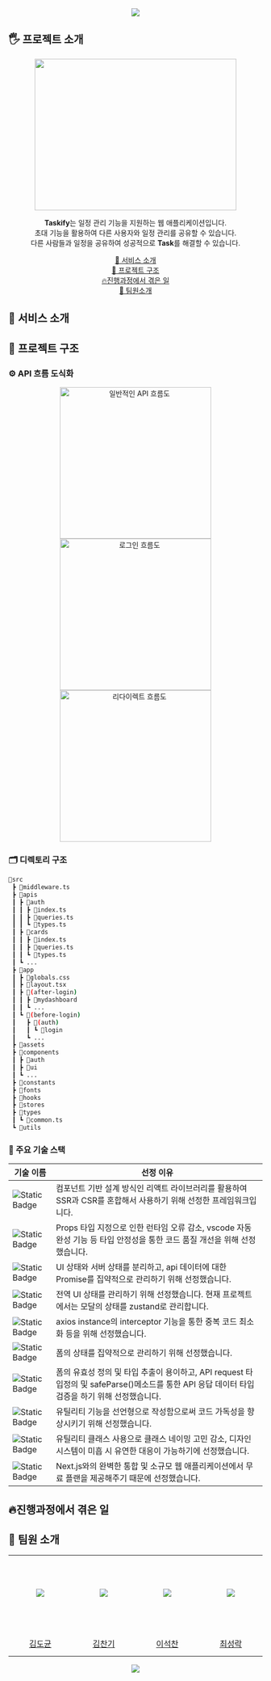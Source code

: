 <div align="center">
  <img src="https://capsule-render.vercel.app/api?type=waving&color=F1EFFD&height=200&section=header&text=Taskify&fontSize=80&fontColor=5534DA&animation=fadeIn"/>
</div>

## 🖐️ 프로젝트 소개
<div align="center">
  <img src="https://github.com/user-attachments/assets/73032ea5-93db-4a41-8f7a-9cdc7d6a0022" width="400px" height="300px"/>
</div>

<div align="center">
  <p>
    <strong>Taskify</strong>는 일정 관리 기능을 지원하는 웹 애플리케이션입니다.</br>초대 기능을 활용하여 다른 사용자와 일정 관리를 공유할 수 있습니다.</br>다른 사람들과 일정을 공유하여 성공적으로 <strong>Task</strong>를 해결할 수 있습니다.
  </p>
  <nav>
    <a href="#서비스소개">📅 서비스 소개</a></br>
    <a href="#프로젝트구조">🔧 프로젝트 구조</a></br>
    <a href="#진행과정">🔥진행과정에서 겪은 일</a></br>
    <a href="#팀원소개">🧑 팀원소개</a>
  </nav>
</div>

<h2 id="서비스소개">📅 서비스 소개</h2>

<h2 id="프로젝트구조">🔧 프로젝트 구조</h2>

### ⚙️ API 흐름 도식화

<div align="center">
  <img src="https://github.com/user-attachments/assets/a242c693-a908-41c9-9575-4070e991725f" alt="일반적인 API 흐름도" witdh="500px" height="300px"/></br>
  <img src="https://github.com/user-attachments/assets/bdd08c59-29be-49f1-8443-b450699b8207" alt="로그인 흐름도" witdh="500px" height="300px"/></br>
  <img src="https://github.com/user-attachments/assets/fac06ef8-22fb-4812-8eae-09246269b700" alt="리다이렉트 흐름도" witdh="500px" height="300px"/>

</div>


### 🗂️ 디렉토리 구조

```bash
📂src
 ┣ 📜middleware.ts
 ┣ 📂apis
 ┃ ┣ 📂auth
 ┃ ┃ ┣ 📜index.ts
 ┃ ┃ ┣ 📜queries.ts
 ┃ ┃ ┗ 📜types.ts
 ┃ ┣ 📂cards
 ┃ ┃ ┣ 📜index.ts
 ┃ ┃ ┣ 📜queries.ts
 ┃ ┃ ┗ 📜types.ts
 ┃ ┗ ...
 ┣ 📂app
 ┃ ┣ 📜globals.css
 ┃ ┣ 📜layout.tsx
 ┃ ┣ 📂(after-login)
 ┃ ┃ ┣ 📂mydashboard
 ┃ ┃ ┗ ...
 ┃ ┗ 📂(before-login)
 ┃   ┣ 📂(auth)
 ┃   ┃ ┗ 📂login
 ┃   ┗ ...
 ┣ 📂assets
 ┣ 📂components
 ┃ ┣ 📂auth
 ┃ ┣ 📂ui
 ┃ ┗ ... 
 ┣ 📂constants
 ┣ 📂fonts
 ┣ 📂hooks
 ┣ 📂stores
 ┣ 📂types
 ┃ ┗ 📜common.ts
 ┗ 📂utils

```

### 💎 주요 기술 스택

|기술 이름|선정 이유|
|---|---|
|![Static Badge](https://img.shields.io/badge/next.js-000000?style=for-the-badge&logo=nextdotjs&logoColor=white) |컴포넌트 기반 설계 방식인 리액트 라이브러리를 활용하여 SSR과 CSR를 혼합해서 사용하기 위해 선정한 프레임워크입니다.|
|![Static Badge](https://shields.io/badge/TypeScript-3178C6?logo=TypeScript&logoColor=FFF&style=flat-square)|Props 타입 지정으로 인한 런타임 오류 감소, vscode 자동 완성 기능 등 타입 안정성을 통한 코드 품질 개선을 위해 선정했습니다.|
|![Static Badge](https://img.shields.io/badge/React--Query-FF4154?style=for-the-badge&logo=react-query&logoColor=white)|UI 상태와 서버 상태를 분리하고, api 데이터에 대한 Promise를 집약적으로 관리하기 위해 선정했습니다.|
|![Static Badge](https://img.shields.io/badge/State%20Management-Zustand-FF9900?logo=zustand)|전역 UI 상태를 관리하기 위해 선정했습니다. 현재 프로젝트에서는 모달의 상태를 zustand로 관리합니다.|
|![Static Badge](https://img.shields.io/static/v1?style=for-the-badge&message=Axios&color=5A29E4&logo=Axios&logoColor=FFFFFF&label=)|axios instance의 interceptor 기능을 통한 중복 코드 최소화 등을 위해 선정했습니다.|
|![Static Badge](https://img.shields.io/badge/react--hook--form-EC5990?style=for-the-badge&logo=reacthookform&logoColor=white)|폼의 상태를 집약적으로 관리하기 위해 선정했습니다.|
|![Static Badge](https://img.shields.io/badge/-Zod-3E67B1?style=flat&logo=zod&logoColor=white)|폼의 유효성 정의 및 타입 추출이 용이하고, API request 타입정의 및 safeParse()메소드를 통한 API 응답 데이터 타입 검증을 하기 위해 선정했습니다.|
|![Static Badge](https://img.shields.io/badge/es_toolkit-0080FF?style=flat-square&logo=es_toolkit&logoColor=blue&style=for-the-badge)|유틸리티 기능을 선언형으로 작성함으로써 코드 가독성을 향상시키기 위해 선정했습니다.|
|![Static Badge](https://img.shields.io/badge/Tailwind_CSS-grey?style=for-the-badge&logo=tailwind-css&logoColor=38B2AC)|유틸리티 클래스 사용으로 클래스 네이밍 고민 감소, 디자인 시스템이 미흡 시 유연한 대응이 가능하기에 선정했습니다.|
|![Static Badge](https://img.shields.io/badge/Vercel-000000?style=for-the-badge&logo=vercel&logoColor=white)|Next.js와의 완벽한 통합 및 소규모 웹 애플리케이션에서 무료 플랜을 제공해주기 때문에 선정했습니다.|

<h2 id="진행과정">🔥진행과정에서 겪은 일</h2>

<h2 id="팀원소개">🧑 팀원 소개</h2>

<markdown-accessiblity-table>
 <table align="center">
  <tbody>
   <tr height="150px">
    <td align="center" width="150px">
     <a href="https://github.com/ToKyun02">
     <img src="https://avatars.githubusercontent.com/Tokyun02" style="max-width: 100%;"></a>
    </td>
    <td align="center" width="150px">
     <a href="https://github.com/cksrlcks">
     <img src="https://avatars.githubusercontent.com/cksrlcks" style="max-width: 100%;"></a>
    </td>
    <td align="center" width="150px">
     <a href="https://github.com/SeokChan-Lee">
     <img src="https://avatars.githubusercontent.com/SeokChan-Lee" style="max-width: 100%;"></a>
    </td>
    <td align="center" width="150px">
     <a href="https://github.com/rak517">
     <img src="https://avatars.githubusercontent.com/rak517" style="max-width: 100%;"></a>
    </td>
   </tr>
   <tr height="50px">
    <td align="center" width="150px">
     <a href="https://github.com/Tokyun02">김도균</a>
    </td>
    <td align="center" width="150px">
     <a href="https://github.com/cksrlcks">김찬기</a>
    </td>
    <td align="center" width="150px">
     <a href="https://github.com/SeokChan-Lee">이석찬</a>
    </td>
    <td align="center" width="150px">
     <a href="https://github.com/rak517">최성락</a>
    </td>
   </tr>
  </tbody>
 </table>
</markdown-accessiblity-table>



<div align="center">
  <img src="https://capsule-render.vercel.app/api?type=waving&color=F1EFFD&height=200&section=footer&fontSize=80" />
</div>
